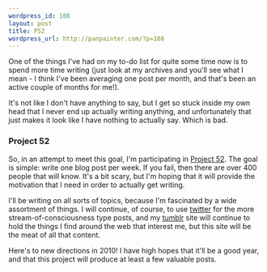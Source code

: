 ```yaml
--- 
wordpress_id: 108
layout: post
title: P52
wordpress_url: http://panpainter.com/?p=108
---
```

One of the things I've had on my to-do list for quite some time now is to spend more time writing (just look at my archives and you'll see what I mean - I think I've been averaging one post per month, and that's been an active couple of months for me!).

It's not like I don't have anything to say, but I get so stuck inside my own head that I never end up actually writing anything, and unfortunately that just makes it look like I have nothing to actually say. Which is bad.

### Project 52

So, in an attempt to meet this goal, I'm participating in [Project 52](http://project52.info). The goal is simple: write one blog post per week. If you fail, then there are over 400 people that will know. It's a bit scary, but I'm hoping that it will provide the motivation that I need in order to actually get writing.

I'll be writing on all sorts of topics, because I'm fascinated by a wide assortment of things. I  will continue, of course, to use [twitter](http://twitter.com/panpainter) for the more stream-of-consciousness type posts, and my [tumblr](http://tumble.panpainter.com) site will continue to hold the things I find around the web that interest me, but this site will be the meat of all that content. 

Here's to new directions in 2010! I have high hopes that it'll be a good year, and that this project will produce at least a few valuable posts.
